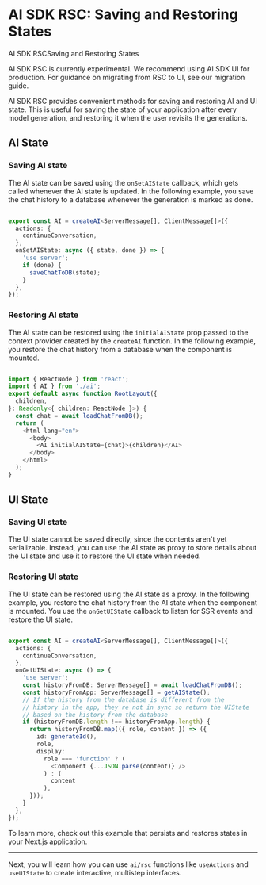 # AI SDK RSC: Saving and Restoring States
AI SDK RSCSaving and Restoring States

AI SDK RSC is currently experimental. We recommend using AI SDK UI for production. For guidance on migrating from RSC to UI, see our migration guide.

AI SDK RSC provides convenient methods for saving and restoring AI and UI state. This is useful for saving the state of your application after every model generation, and restoring it when the user revisits the generations.

AI State
---------------------

### Saving AI state

The AI state can be saved using the `onSetAIState` callback, which gets called whenever the AI state is updated. In the following example, you save the chat history to a database whenever the generation is marked as done.

```ts

export const AI = createAI<ServerMessage[], ClientMessage[]>({
  actions: {
    continueConversation,
  },
  onSetAIState: async ({ state, done }) => {
    'use server';
    if (done) {
      saveChatToDB(state);
    }
  },
});
```


### Restoring AI state

The AI state can be restored using the `initialAIState` prop passed to the context provider created by the `createAI` function. In the following example, you restore the chat history from a database when the component is mounted.

```ts

import { ReactNode } from 'react';
import { AI } from './ai';
export default async function RootLayout({
  children,
}: Readonly<{ children: ReactNode }>) {
  const chat = await loadChatFromDB();
  return (
    <html lang="en">
      <body>
        <AI initialAIState={chat}>{children}</AI>
      </body>
    </html>
  );
}
```


UI State
---------------------

### Saving UI state

The UI state cannot be saved directly, since the contents aren't yet serializable. Instead, you can use the AI state as proxy to store details about the UI state and use it to restore the UI state when needed.

### Restoring UI state

The UI state can be restored using the AI state as a proxy. In the following example, you restore the chat history from the AI state when the component is mounted. You use the `onGetUIState` callback to listen for SSR events and restore the UI state.

```ts

export const AI = createAI<ServerMessage[], ClientMessage[]>({
  actions: {
    continueConversation,
  },
  onGetUIState: async () => {
    'use server';
    const historyFromDB: ServerMessage[] = await loadChatFromDB();
    const historyFromApp: ServerMessage[] = getAIState();
    // If the history from the database is different from the
    // history in the app, they're not in sync so return the UIState
    // based on the history from the database
    if (historyFromDB.length !== historyFromApp.length) {
      return historyFromDB.map(({ role, content }) => ({
        id: generateId(),
        role,
        display:
          role === 'function' ? (
            <Component {...JSON.parse(content)} />
          ) : (
            content
          ),
      }));
    }
  },
});
```


To learn more, check out this example that persists and restores states in your Next.js application.

* * *

Next, you will learn how you can use `ai/rsc` functions like `useActions` and `useUIState` to create interactive, multistep interfaces.